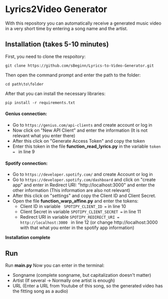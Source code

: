 # Lyrics2Video Generator

With this repository you can automatically receive a generated music video in a very short time by entering a song name and the artist.

## **Installation (takes 5-10 minutes)**

First, you need to clone the respoitory:
```
git clone https://github.com/sBeginn/Lyrics-to-Video-Generator.git
```

Then open the command prompt and enter the path to the folder:
```
cd path\to\folder
```

After that you can install the necessary libraries:
```
pip install -r requirements.txt
```
#### Genius connection:
- Go to ```https://genius.com/api-clients``` and create account or log in
- Now click on "New API Client" and enter the information (It is not relevant what you enter there)
- After this click on "Generate Access Token" and copy the token
- Enter this token in the file **function_read_lyrics.py** in the variable ```token = ``` in line 9

#### Spotify connection:
- Go to ```https://developer.spotify.com/``` and create Account or log in
- Go to ```https://developer.spotify.com/dashboard``` and click on "create app" and enter in Redirect URI: "http://localhost:3000" and enter the other information (This information are also not relevant)
- After this click on "settings" and copy the Client ID and Client Secret.
- Open the file **function_warp_affine.py** and enter the tokens:
  - Client ID in variable ``` SPOTIPY_CLIENT_ID =``` in line 10
  - Client Secret in variable ```SPOTIPY_CLIENT_SECRET =``` in line 11
  - Redirect URI in variable ```SPOTIPY_REDIRECT_URI = http://localhost:3000 ``` in line 12 (or change http://localhost:3000 with that what you enter in the spotify app information)
  
**Installation complete**


## **Run**

Run **main.py**
Now you can enter in the terminal:
  - Songname (complete songname, but capitalization doesn't matter)
  - Artist (If several -> Normally one artist is enough)
  - URL (Enter a URL from Youtube of this song, so the generated video has the fitting song as a audio)


